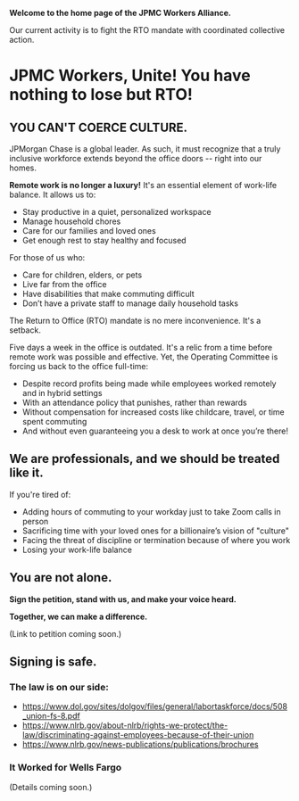 **Welcome to the home page of the JPMC Workers Alliance.**

Our current activity is to fight the RTO mandate with coordinated collective action.

# JPMC Workers, Unite! You have nothing to lose but RTO!

## YOU CAN'T COERCE CULTURE.

JPMorgan Chase is a global leader. As such, it must recognize that a truly inclusive workforce extends beyond the office doors -- right into our homes.

**Remote work is no longer a luxury!** It's an essential element of work-life balance. It allows us to:

* Stay productive in a quiet, personalized workspace
* Manage household chores
* Care for our families and loved ones
* Get enough rest to stay healthy and focused

For those of us who:

* Care for children, elders, or pets
* Live far from the office
* Have disabilities that make commuting difficult
* Don’t have a private staff to manage daily household tasks

The Return to Office (RTO) mandate is no mere inconvenience. It's a setback.

Five days a week in the office is outdated. It's a relic from a time before remote work was possible and effective. Yet, the Operating Committee is forcing us back to the office full-time:

* Despite record profits being made while employees worked remotely and in hybrid settings
* With an attendance policy that punishes, rather than rewards
* Without compensation for increased costs like childcare, travel, or time spent commuting
* And without even guaranteeing you a desk to work at once you’re there!

## We are professionals, and we should be treated like it.

If you're tired of:

* Adding hours of commuting to your workday just to take Zoom calls in person
* Sacrificing time with your loved ones for a billionaire’s vision of "culture"
* Facing the threat of discipline or termination because of where you work
* Losing your work-life balance


## You are not alone.

**Sign the petition, stand with us, and make your voice heard.**

**Together, we can make a difference.**

(Link to petition coming soon.)

## Signing is safe.

### The law is on our side:

* https://www.dol.gov/sites/dolgov/files/general/labortaskforce/docs/508_union-fs-8.pdf
* https://www.nlrb.gov/about-nlrb/rights-we-protect/the-law/discriminating-against-employees-because-of-their-union
* https://www.nlrb.gov/news-publications/publications/brochures

### It Worked for Wells Fargo

(Details coming soon.)

